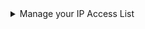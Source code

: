 <details>
    <summary>Manage your IP Access List</summary>

From your ClickHouse Cloud services list choose the service that you will work with and switch to **Settings**.  If the IP Access List does not contain the IP Address or range of the remote system that needs to connect to your ClickHouse Cloud service, then you can resolve the problem with **Add IPs**:

![Check to see if the service allows traffic](@site/docs/_snippets/images/ip-allow-list-check-list.png)

Add the individual IP Address, or the range of addresses that need to connect to your ClickHouse Cloud service. Modify the form as you see fit and then **Save**.

![Add your current IP address](@site/docs/_snippets/images/ip-allow-list-add-current-ip.png)

</details>

